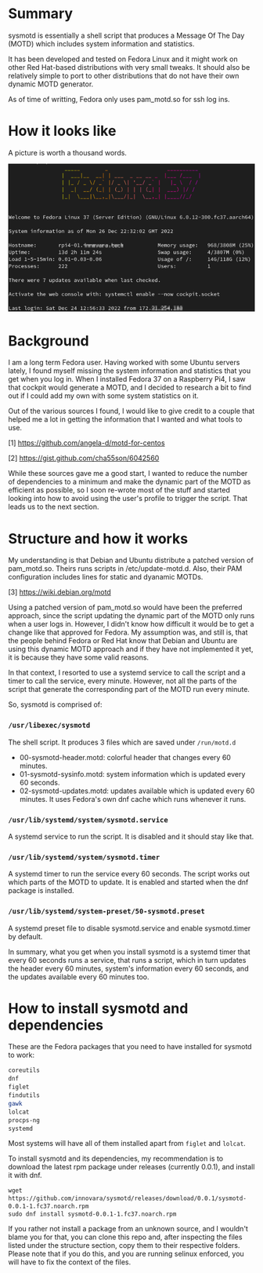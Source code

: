 # Summary

sysmotd is essentially a shell script that produces a Message Of The Day (MOTD) which includes system information and statistics.

It has been developed and tested on Fedora Linux and it might work on other Red Hat-based distributions with very small tweaks. It should also be relatively simple to port to other distributions that do not have their own dynamic MOTD generator.

As of time of writting, Fedora only uses pam_motd.so for ssh log ins.

# How it looks like

A picture is worth a thousand words.

![sysmotd example](https://github.com/innovara/sysmotd/blob/master/sysmotd-example.png?raw=true)

# Background

I am a long term Fedora user. Having worked with some Ubuntu servers lately, I found myself missing the system information and statistics that you get when you log in. When I installed Fedora 37 on a Raspberry Pi4, I saw that cockpit would generate a MOTD, and I decided to research a bit to find out if I could add my own with some system statistics on it.

Out of the various sources I found, I would like to give credit to a couple that helped me a lot in getting the information that I wanted and what tools to use.

[1] https://github.com/angela-d/motd-for-centos

[2] https://gist.github.com/cha55son/6042560

While these sources gave me a good start, I wanted to reduce the number of dependencies to a minimum and make the dynamic part of the MOTD as efficient as possible, so I soon re-wrote most of the stuff and started looking into how to avoid using the user's profile to trigger the script. That leads us to the next section.

# Structure and how it works

My understanding is that Debian and Ubuntu distribute a patched version of pam_motd.so. Theirs runs scripts in /etc/update-motd.d. Also, their PAM configuration includes lines for static and dyanamic MOTDs.

[3] https://wiki.debian.org/motd

Using a patched version of pam_motd.so would have been the preferred approach, since the script updating the dynamic part of the MOTD only runs when a user logs in. However, I didn't know how difficult it would be to get a change like that approved for Fedora. My assumption was, and still is, that the people behind Fedora or Red Hat know that Debian and Ubuntu are using this dynamic MOTD approach and if they have not implemented it yet, it is because they have some valid reasons.

In that context, I resorted to use a systemd service to call the script and a timer to call the service, every minute. However, not all the parts of the script that generate the corresponding part of the MOTD run every minute.

So, sysmotd is comprised of: 

### `/usr/libexec/sysmotd`

The shell script. It produces 3 files which are saved under `/run/motd.d`

- 00-sysmotd-header.motd: colorful header that changes every 60 minutes.
- 01-sysmotd-sysinfo.motd: system information which is updated every 60 seconds.
- 02-sysmotd-updates.motd: updates available which is updated every 60 minutes. It uses Fedora's own dnf cache which runs whenever it runs. 

### `/usr/lib/systemd/system/sysmotd.service`

A systemd service to run the script. It is disabled and it should stay like that.

### `/usr/lib/systemd/system/sysmotd.timer`

A systemd timer to run the service every 60 seconds. The script works out which parts of the MOTD to update.
It is enabled and started when the dnf package is installed.

### `/usr/lib/systemd/system-preset/50-sysmotd.preset`

A systemd preset file to disable sysmotd.service and enable sysmotd.timer by default.

In summary, what you get when you install sysmotd is a systemd timer that every 60 seconds runs a service, that runs a script, which in turn updates the header every 60 minutes, system's information every 60 seconds, and the updates available every 60 minutes too.

# How to install sysmotd and dependencies

These are the Fedora packages that you need to have installed for sysmotd to work:

```bash
coreutils
dnf
figlet
findutils
gawk
lolcat
procps-ng
systemd
```

Most systems will have all of them installed apart from `figlet` and `lolcat`.

To install sysmotd and its dependencies, my recommendation is to download the latest rpm package under releases (currently 0.0.1), and install it with dnf.

```
wget https://github.com/innovara/sysmotd/releases/download/0.0.1/sysmotd-0.0.1-1.fc37.noarch.rpm
sudo dnf install sysmotd-0.0.1-1.fc37.noarch.rpm
```

If you rather not install a package from an unknown source, and I wouldn't blame you for that, you can clone this repo and, after inspecting the files listed under the structure section, copy them to their respective folders. Please note that if you do this, and you are running selinux enforced, you will have to fix the context of the files.
